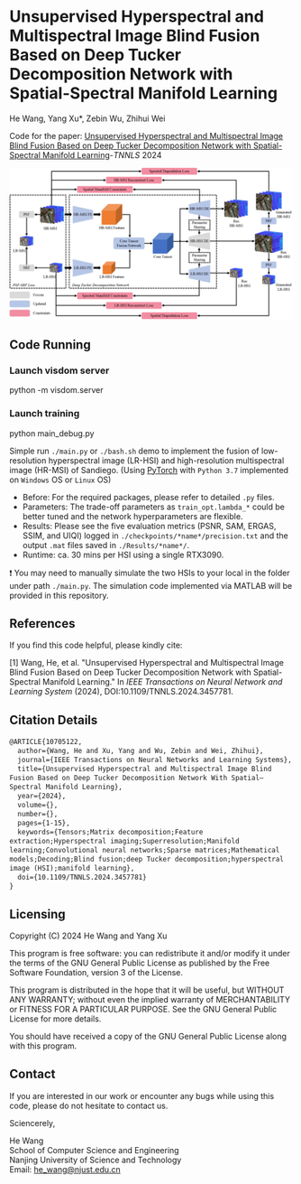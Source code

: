 # Unsupervised Hyperspectral and Multispectral Image Blind Fusion Based on Deep Tucker Decomposition Network with Spatial-Spectral Manifold Learning

He Wang, Yang Xu\*, Zebin Wu, Zhihui Wei

Code for the paper: [Unsupervised Hyperspectral and Multispectral Image Blind Fusion Based on Deep Tucker Decomposition Network with Spatial-Spectral Manifold Learning](https://ieeexplore.ieee.org/document/10705122)-*TNNLS* 2024

<div align="center">
<img src="./pdf/DTDNML-Eng.png"/>
</div>

## Code Running 

### Launch visdom server
python -m visdom.server

### Launch training
python main_debug.py

Simple run `./main.py` or `./bash.sh` demo to implement the fusion of low-resolution hyperspectral image (LR-HSI) and high-resolution multispectral image (HR-MSI) of Sandiego. (Using [PyTorch](https://pytorch.org/) with `Python 3.7` implemented on `Windows` OS or `Linux` OS)

- Before: For the required packages, please refer to detailed `.py` files.
- Parameters: The trade-off parameters as `train_opt.lambda_*` could be better tuned and the network hyperparameters are flexible.
- Results: Please see the five evaluation metrics (PSNR, SAM, ERGAS, SSIM, and UIQI) logged in `./checkpoints/*name*/precision.txt` and the output `.mat` files saved in `./Results/*name*/`.
- Runtime: ca. 30 mins per HSI using a single RTX3090.

:exclamation: You may need to manually simulate the two HSIs to your local in the folder under path `./main.py`. The simulation code implemented via MATLAB will be provided in this repository.

## References
If you find this code helpful, please kindly cite:

[1] Wang, He, et al. "Unsupervised Hyperspectral and Multispectral Image Blind Fusion Based on Deep Tucker Decomposition Network with Spatial-Spectral Manifold Learning." In *IEEE Transactions on Neural Network and Learning System* (2024), DOI:10.1109/TNNLS.2024.3457781.


## Citation Details
```
@ARTICLE{10705122,
  author={Wang, He and Xu, Yang and Wu, Zebin and Wei, Zhihui},
  journal={IEEE Transactions on Neural Networks and Learning Systems}, 
  title={Unsupervised Hyperspectral and Multispectral Image Blind Fusion Based on Deep Tucker Decomposition Network With Spatial–Spectral Manifold Learning}, 
  year={2024},
  volume={},
  number={},
  pages={1-15},
  keywords={Tensors;Matrix decomposition;Feature extraction;Hyperspectral imaging;Superresolution;Manifold learning;Convolutional neural networks;Sparse matrices;Mathematical models;Decoding;Blind fusion;deep Tucker decomposition;hyperspectral image (HSI);manifold learning},
  doi={10.1109/TNNLS.2024.3457781}
}
```

## Licensing

Copyright (C) 2024 He Wang and Yang Xu

This program is free software: you can redistribute it and/or modify it under the terms of the GNU General Public License as published by the Free Software Foundation, version 3 of the License.

This program is distributed in the hope that it will be useful, but WITHOUT ANY WARRANTY; without even the implied warranty of MERCHANTABILITY or FITNESS FOR A PARTICULAR PURPOSE. See the GNU General Public License for more details.

You should have received a copy of the GNU General Public License along with this program.

## Contact

If you are interested in our work or encounter any bugs while using this code, please do not hesitate to contact us.

Sciencerely,

He Wang
<br>
School of Computer Science and Engineering
<br>
Nanjing University of Science and Technology
<br>
Email: he_wang@njust.edu.cn

